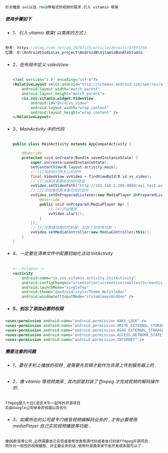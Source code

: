 ```java
针对播放.avi以及.rmvb等格式的视频的需求,引入 vitamio 框架
```

##### 使用步骤如下

* ###### 1、引入 vitamio 框架\( 以类库的方式 \)

```java
参考: https://blog.csdn.net/qq_26787115/article/details/87891298
位置: D:\AndroidStudio\as_project\AndroidB\VitamioBundleStudio
```

* ###### 2、在布局中定义 videoView

  ```xml
  <?xml version="1.0" encoding="utf-8"?>
  <RelativeLayout xmlns:android="http://schemas.android.com/apk/res/android"
      android:layout_width="match_parent"
      android:layout_height="match_parent">
      <io.vov.vitamio.widget.VideoView
          android:id="@+id/vv_video"
          android:layout_width="wrap_content"
          android:layout_height="wrap_content" />
  </RelativeLayout>
  ```
* ###### 3、MainActivity 中的代码

  ```java
  public class MainActivity extends AppCompatActivity {

      @Override
      protected void onCreate(Bundle savedInstanceState) {
          super.onCreate(savedInstanceState);
          setContentView(R.layout.activity_main);
          // [1]找到我们所关心的控件
          final VideoView vvVideo = findViewById(R.id.vv_video);
          // [2]设置其要播放视频的路径
          vvVideo.setVideoPath("http://192.168.1.106:8080/avi_test.avi");
          // [3]添加播放器准备完成的监听
          vvVideo.setOnPreparedListener(new MediaPlayer.OnPreparedListener() {
              @Override
              public void onPrepared(MediaPlayer mp) {
                  // [4]开始播放
                  vvVideo.start();
              }
          });
          // [5]设置播放器的控制器( 封装了进度等功能 )
          vvVideo.setMediaController(new MediaController(this));
      }
  }
  ```
* ###### 4、一定要在清单文件中配置初始化活动 InitActivity

  ```xml
  <!--Vitamio-->
  <activity
      android:name="io.vov.vitamio.activity.InitActivity"
      android:configChanges="orientation|screenSize|smallestScreenSize|keyboard|keyboardHidden|navigation"
      android:launchMode="singleTop"
      android:theme="@android:style/Theme.NoTitleBar"
      android:windowSoftInputMode="stateAlwaysHidden" />
  ```
* ##### 5、别忘了添加必要的权限

```xml
<uses-permission android:name="android.permission.WAKE_LOCK" />
<uses-permission android:name="android.permission.WRITE_EXTERNAL_STORAGE" />
<uses-permission android:name="android.permission.READ_EXTERNAL_STORAGE" />
<uses-permission android:name="android.permission.ACCESS_NETWORK_STATE" />
<uses-permission android:name="android.permission.INTERNET" />
```

##### 需要注意的问题

* ###### 1、要在手机上播放的视频 , 是需要先剪辑才能作为资源上传到服务器上的 .
* ###### 2、像 vitamio 等视频类库 , 其内部是封装了 ffmpeg 才完成视频的解码操作的 .

```java
ffmpeg是几十位C语言大牛一起写的开源项目
后由Google公司继承并拓展以及优化
```

* ###### 3、如果所在的公司是专门做音视频编解码业务的 , 才有必要使用 mediaPlayer 自己实现视频播放等功能 .

```java
像QQ影音等公司,必然需要自己实现或者修改类库源代码或者自行封装ffmpeg开源项目.
而针对一般性的视频播放、非主要业务的话,使用开源类库来节省开发成本就可以了.
```



